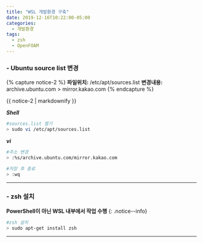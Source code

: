 ```yaml
---
title: "WSL 개발환경 구축"
date: 2019-12-16T10:22:00-05:00
categories:
  - 개발환경
tags:
  - zsh
  - OpenFOAM
---
```

### - Ubuntu source list 변경

  {% capture notice-2 %}
  **파일위치:** /etc/apt/sources.list
  **변경내용:** archive.ubuntu.com > mirror.kakao.com
  {% endcapture %}

  <div class="notice">
    {{ notice-2 | markdownify }}
  </div>

  ***Shell***
  ```bash
  #sources.list 열기
  > sudo vi /etc/apt/sources.list
  ```

  ***vi***
  ```bash
  #주소 변경
  > :%s/archive.ubuntu.com/mirror.kakao.com

  #저장 후 종료
  > :wq
  ```
***

### - zsh 설치
  **PowerShell이 아닌 WSL 내부에서 작업 수행**
  {: .notice--info}

  ```bash
  #zsh 설치
  > sudo apt-get install zsh
  ```
***